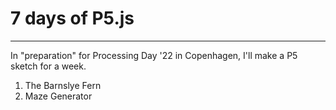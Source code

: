 # 7 days of P5.js

---

In "preparation" for Processing Day '22 in Copenhagen, I'll make a P5 sketch for a week.

1. The Barnslye Fern
2. Maze Generator
